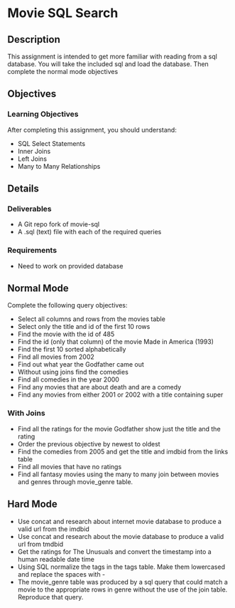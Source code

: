# Movie SQL Search

## Description

This assignment is intended to get more familiar with reading from a sql
database.  You will take the included sql and load the database.  Then 
complete the normal mode objectives

## Objectives

### Learning Objectives

After completing this assignment, you should understand:

* SQL Select Statements
* Inner Joins
* Left Joins
* Many to Many Relationships

## Details

### Deliverables

* A Git repo fork of movie-sql
* A .sql (text) file with each of the required queries 

### Requirements  

* Need to work on provided database

## Normal Mode

Complete the following query objectives:

* Select all columns and rows from the movies table
* Select only the title and id of the first 10 rows
* Find the movie with the id of 485
* Find the id (only that column) of the movie Made in America (1993)
* Find the first 10 sorted alphabetically
* Find all movies from 2002
* Find out what year the Godfather came out
* Without using joins find the comedies
* Find all comedies in the year 2000
* Find any movies that are about death and are a comedy
* Find any movies from either 2001 or 2002 with a title containing super

### With Joins
* Find all the ratings for the movie Godfather show just the title and the rating
* Order the previous objective by newest to oldest
* Find the comedies from 2005 and get the title and imdbid from the links table
* Find all movies that have no ratings
* Find all fantasy movies using the many to many join between movies and genres through movie_genre table.

## Hard Mode
* Use concat and research about internet movie database to produce a valid url from the imdbid
* Use concat and research about the movie database to produce a valid url from tmdbid
* Get the ratings for The Unusuals and convert the timestamp into a human readable date time
* Using SQL normalize the tags in the tags table.  Make them lowercased and replace the spaces with -
* The movie_genre table was produced by a sql query that could match a movie to the appropriate rows in genre without the use of the join table.  Reproduce that query.
